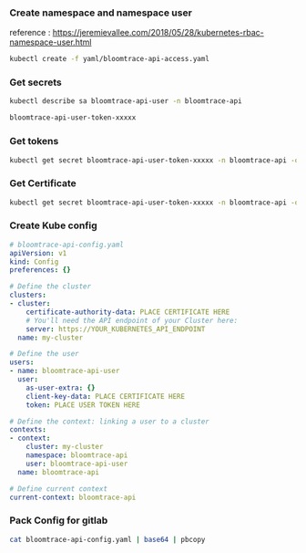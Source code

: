 ### Create namespace and namespace user

reference : https://jeremievallee.com/2018/05/28/kubernetes-rbac-namespace-user.html

```sh
kubectl create -f yaml/bloomtrace-api-access.yaml
```

### Get secrets

```sh
kubectl describe sa bloomtrace-api-user -n bloomtrace-api

bloomtrace-api-user-token-xxxxx
```

### Get tokens

```sh
kubectl get secret bloomtrace-api-user-token-xxxxx -n bloomtrace-api -o "jsonpath={.data.token}" | base64 -d
```

### Get Certificate

```sh
kubectl get secret bloomtrace-api-user-token-xxxxx -n bloomtrace-api -o "jsonpath={.data['ca\.crt']}" | base64 -d
```

### Create Kube config

```yaml
# bloomtrace-api-config.yaml
apiVersion: v1
kind: Config
preferences: {}

# Define the cluster
clusters:
- cluster:
    certificate-authority-data: PLACE CERTIFICATE HERE
    # You'll need the API endpoint of your Cluster here:
    server: https://YOUR_KUBERNETES_API_ENDPOINT
  name: my-cluster

# Define the user
users:
- name: bloomtrace-api-user
  user:
    as-user-extra: {}
    client-key-data: PLACE CERTIFICATE HERE
    token: PLACE USER TOKEN HERE

# Define the context: linking a user to a cluster
contexts:
- context:
    cluster: my-cluster
    namespace: bloomtrace-api
    user: bloomtrace-api-user
  name: bloomtrace-api

# Define current context
current-context: bloomtrace-api
```

### Pack Config for gitlab

```sh
cat bloomtrace-api-config.yaml | base64 | pbcopy
```

